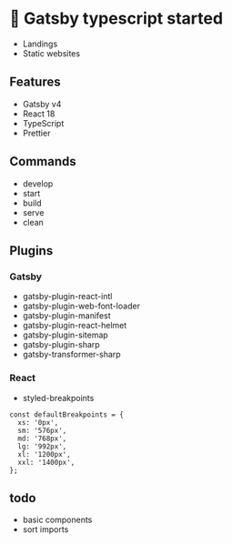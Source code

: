 # 🐣 Gatsby typescript started

- Landings
- Static websites

## Features

- Gatsby v4
- React 18
- TypeScript
- Prettier

## Commands

- develop
- start 
- build 
- serve 
- clean

## Plugins

### Gatsby

- gatsby-plugin-react-intl
- gatsby-plugin-web-font-loader
- gatsby-plugin-manifest
- gatsby-plugin-react-helmet
- gatsby-plugin-sitemap
- gatsby-plugin-sharp
- gatsby-transformer-sharp

### React

- styled-breakpoints

```
const defaultBreakpoints = {
  xs: '0px',
  sm: '576px',
  md: '768px',
  lg: '992px',
  xl: '1200px',
  xxl: '1400px',
};
```

## todo

- basic components
- sort imports